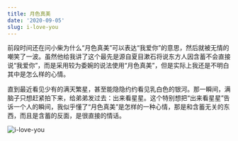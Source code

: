 ```yaml
---
title: 月色真美
date: '2020-09-05'
slug: i-love-you
---
```


前段时间还在问小柴为什么“月色真美”可以表达“我爱你”的意思，然后就被无情的嘲笑了一波。虽然他给我讲了这个最先是源自夏目漱石将说东方人因含蓄不会直接说“我爱你”，而是采用较为委婉的说法使用“月色真美”，但是实际上我还是不明白其中是怎么样的心情。

直到最近看见少有的满天繁星，甚至能隐隐约约看见乳白色的银河。那一瞬间，满脑子只想赶紧拍下来，给弟弟发过去：出来看星星。这个特别想把“出来看星星”告诉一个人的瞬间，我似乎懂了“月色真美”是怎样的一种心情，那是和含蓄无关的东西，而且是含蓄的反面，是很直接的情话。

![i-love-you](https://db.songqi.online/i-love-you.jpg)
